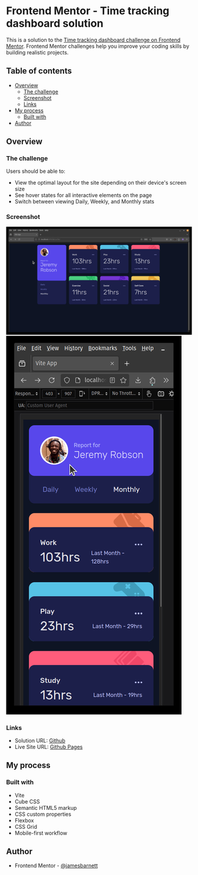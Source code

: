 # Frontend Mentor - Time tracking dashboard solution

This is a solution to the [Time tracking dashboard challenge on Frontend Mentor](https://www.frontendmentor.io/challenges/time-tracking-dashboard-UIQ7167Jw). Frontend Mentor challenges help you improve your coding skills by building realistic projects. 

## Table of contents

- [Overview](#overview)
  - [The challenge](#the-challenge)
  - [Screenshot](#screenshot)
  - [Links](#links)
- [My process](#my-process)
  - [Built with](#built-with)
- [Author](#author)

## Overview

### The challenge

Users should be able to:

- View the optimal layout for the site depending on their device's screen size
- See hover states for all interactive elements on the page
- Switch between viewing Daily, Weekly, and Monthly stats

### Screenshot

![](./screenshot1.jpg)
![](./screenshot2.jpg)

### Links

- Solution URL: [Github](https://github.com/jamesbarnett/ttd-js-fm)
- Live Site URL: [Github Pages](https://jamesbarnett.github.io/ttd-js-fm)

## My process

### Built with
- Vite
- Cube CSS
- Semantic HTML5 markup
- CSS custom properties
- Flexbox
- CSS Grid
- Mobile-first workflow

## Author

- Frontend Mentor - [@jamesbarnett](https://www.frontendmentor.io/profile/jamesbarnett)



